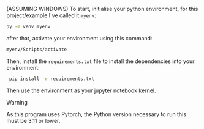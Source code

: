 (ASSUMING WINDOWS) To start, initialise your python environment, for this project/example I've called it `myenv`:

``` Bash
py -m venv myenv
```
after that, activate your environment using this command:

``` Bash
myenv/Scripts/activate
```
Then, install the `requirements.txt` file to install the dependencies into your environment:

``` Bash
 pip install -r requirements.txt
 ```
 Then use the environment as your jupyter notebook kernel.

> [!WARNING]
> As this program uses Pytorch, the Python version necessary to run this must be 3.11 or lower.
